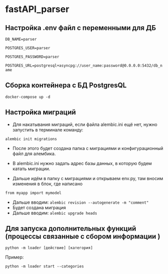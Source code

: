 # fastAPI_parser

 ## Настройка .env файл с переменными для ДБ

```DB_NAME=parser```

```POSTGRES_USER=parser```

```POSTGRES_PASSWORD=parser```

```POSTGRES_URL=postgresql+asyncpg://user_name:password@0.0.0.0:5432/db_name```

 ##  Cборка контейнера с БД PostgresQL
 
 ```docker-compose up -d```

 ## Настройка миграций 

 - Для накатывания миграций, если файла alembic.ini ещё нет, нужно запустить в терминале команду:

```
alembic init migrations
```

 - После этого будет создана папка с миграциями и конфигурационный файл для алембика.

  - В alembic.ini нужно задать адрес базы данных, в которую будем катать миграции.
  - Дальше идём в папку с миграциями и открываем env.py, там вносим изменения в блок, где написано 

```
from myapp import mymodel
```

- Дальше вводим: ```alembic revision --autogenerate -m "comment"```
- Будет создана миграция
- Дальше вводим: ```alembic upgrade heads```

## Для запуска дополнительных функций (процессы связанные с сбором информации )

 ```python -m loader [действие] [категория]```

 Пример:

 ```python -m loader start --categories```


